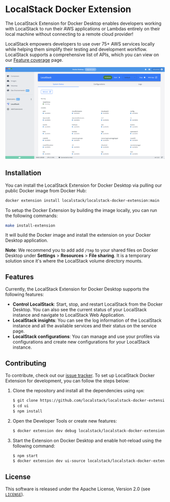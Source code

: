 # LocalStack Docker Extension

The LocalStack Extension for Docker Desktop enables developers working with LocalStack to run their AWS applications or Lambdas entirely on their local machine without connecting to a remote cloud provider!

LocalStack empowers developers to use over 75+ AWS services locally while helping them simplify their testing and development workflow. LocalStack supports a comprehensive list of APIs, which you can view on our [Feature coverage](https://docs.localstack.cloud/aws/feature-coverage/) page.

![Snap of LocalStack running on Docker Desktop as a Docker Extension](.github/images/localstack-docker-extension.png)

## Installation

You can install the LocalStack Extension for Docker Desktop via pulling our public Docker image from Docker Hub:

```bash
docker extension install localstack/localstack-docker-extension:main
```

To setup the Docker Extension by building the image locally, you can run the following commands:

```bash
make install-extension
```

It will build the Docker image and install the extension on your Docker Desktop application.

**Note**: We recommend you to add add `/tmp` to your shared files on Docker Desktop under **Settings** > **Resources** > **File sharing**. It is a temporary solution since it's where the LocalStack volume directory mounts.

## Features

Currently, the LocalStack Extension for Docker Desktop supports the following features:

* **Control LocalStack**: Start, stop, and restart LocalStack from the Docker Desktop. You can also see the current status of your LocalStack instance and navigate to LocalStack Web Application.
* **LocalStack insights**: You can see the log information of the LocalStack instance and all the available services and their status on the service page. 
* **LocalStack configurations**: You can manage and use your profiles via configurations and create new configurations for your LocalStack instance.

## Contributing

To contribute, check out our [issue tracker](https://github.com/localstack/localstack-docker-extension/). To set up LocalStack Docker Extension for development, you can follow the steps below:

1. Clone the repository and install all the dependencies using `npm`:

    ```bash
    $ git clone https://github.com/localstack/localstack-docker-extension/
    $ cd ui
    $ npm install
    ```

2. Open the Developer Tools or create new features:
    ```bash
    $ docker extension dev debug localstack/localstack-docker-extension
    ```

3. Start the Extension on Docker Desktop and enable hot-reload using the following command:
    ```bash
    $ npm start 
    $ docker extension dev ui-source localstack/localstack-docker-extension http://localhost:3000
    ```

## License

This software is released under the Apache License, Version 2.0 (see [`LICENSE`](LICENSE)).
